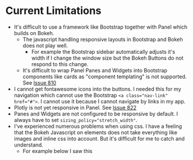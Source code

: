 # Current Limitations

- It's difficult to use a framework like Bootstrap together with Panel which builds on Bokeh.
  - The javascript handling responsive layouts in Bootstrap and Bokeh does not play well.
    - For example the Bootstrap sidebar automatically adjusts it's width if I change the window size but the Bokeh Buttons do not respond to this change.
  - It's difficult to wrap Panel Panes and Widgets into Bootstrap components like cards as "component templating" is not supported. See [Issue 810](https://github.com/holoviz/panel/issues/810)
- I cannot get fontawesome icons into the buttons. I needed this for my navigation which cannot use the Bootstrap `<a class="nav-link" href="#">`.
I cannot use it because I cannot navigate by links in my app.
- Plotly is not yet responsive in Panel. See [Issue 822](https://github.com/holoviz/panel/issues/822)
- Panes and Widgets are not configured to be responsive by default. I always have to set `sizing_policy="stretch_width"`.
- I've experienced numerous problems when using css. I have a feeling that the Bokeh Javascript on elements does not take everything like images and inline css into account. But it's difficult for me to catch and understand.
  - For example below I saw this

